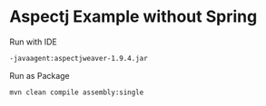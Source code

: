 # Aspectj Example without Spring

Run with IDE
```sh
-javaagent:aspectjweaver-1.9.4.jar
```

Run as Package
```sh
mvn clean compile assembly:single
```

